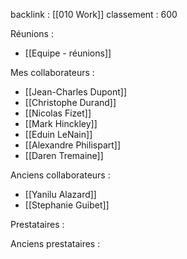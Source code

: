 backlink : [[010 Work]]
classement : 600

Réunions :
- [[Equipe - réunions]]

Mes collaborateurs :
- [[Jean-Charles Dupont]]
- [[Christophe Durand]]
- [[Nicolas Fizet]]
- [[Mark Hinckley]]
- [[Eduin LeNain]]
- [[Alexandre Philispart]]
- [[Daren Tremaine]]

Anciens collaborateurs :
- [[Yanilu Alazard]]
- [[Stephanie Guibet]]


Prestataires :

Anciens prestataires :